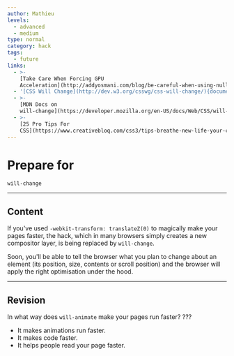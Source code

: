 ```yaml
---
author: Mathieu
levels:
  - advanced
  - medium
type: normal
category: hack
tags:
  - future
links:
  - >-
    [Take Care When Forcing GPU
    Acceleration](http://addyosmani.com/blog/be-careful-when-using-null-transform-hacks-to-force-gpu-acceleration/){article}
  - '[CSS Will Change](http://dev.w3.org/csswg/css-will-change/){documentation}'
  - >-
    [MDN Docs on
    will-change](https://developer.mozilla.org/en-US/docs/Web/CSS/will-change){documentation}
  - >-
    [25 Pro Tips For
    CSS](https://www.creativebloq.com/css3/tips-breathe-new-life-your-css-61411880){article}
---
```


# Prepare for 

`will-change`


---

## Content

If you've used `-webkit-transform: translateZ(0)` to magically make your pages faster, the hack, which in many browsers simply creates a new compositor layer, is being replaced by `will-change`.

Soon, you'll be able to tell the browser what you plan to change about an element (its position, size, contents or scroll position) and the browser will apply the right optimisation under the hood.


---

## Revision

In what way does `will-animate` make your pages run faster? ???

* It makes animations run faster.
* It makes code faster.
* It helps people read your page faster.
